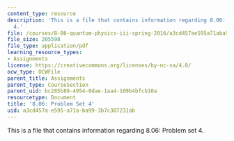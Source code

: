```yaml
---
content_type: resource
description: 'This is a file that contains information regarding 8.06: Problem set
  4.'
file: /courses/8-06-quantum-physics-iii-spring-2016/a3cd457ae595a71aba993b7c307231ab_MIT8_06S16_ps4.pdf
file_size: 205598
file_type: application/pdf
learning_resource_types:
- Assignments
license: https://creativecommons.org/licenses/by-nc-sa/4.0/
ocw_type: OCWFile
parent_title: Assignments
parent_type: CourseSection
parent_uid: bc285b80-4954-0dae-1aa4-109b4bfcb10a
resourcetype: Document
title: '8.06: Problem Set 4'
uid: a3cd457a-e595-a71a-ba99-3b7c307231ab
---
```

This is a file that contains information regarding 8.06: Problem set 4.